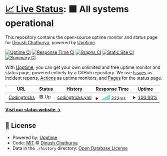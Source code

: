 # [📈 Live Status](https://dinushchathurya.github.io/furry-fiesta): <!--live status--> **🟩 All systems operational**

This repository contains the open-source uptime monitor and status page for [Dinush Chathurya](https://dinushchathurya.github.io/), powered by [Upptime](https://github.com/upptime/upptime).

[![Uptime CI](https://github.com/dinushchathurya/furry-fiesta/workflows/Uptime%20CI/badge.svg)](https://github.com/dinushchathurya/furry-fiesta/actions?query=workflow%3A%22Uptime+CI%22)
[![Response Time CI](https://github.com/dinushchathurya/furry-fiesta/workflows/Response%20Time%20CI/badge.svg)](https://github.com/dinushchathurya/furry-fiesta/actions?query=workflow%3A%22Response+Time+CI%22)
[![Graphs CI](https://github.com/dinushchathurya/furry-fiesta/workflows/Graphs%20CI/badge.svg)](https://github.com/dinushchathurya/furry-fiesta/actions?query=workflow%3A%22Graphs+CI%22)
[![Static Site CI](https://github.com/dinushchathurya/furry-fiesta/workflows/Static%20Site%20CI/badge.svg)](https://github.com/dinushchathurya/furry-fiesta/actions?query=workflow%3A%22Static+Site+CI%22)
[![Summary CI](https://github.com/dinushchathurya/furry-fiesta/workflows/Summary%20CI/badge.svg)](https://github.com/dinushchathurya/furry-fiesta/actions?query=workflow%3A%22Summary+CI%22)

With [Upptime](https://upptime.js.org), you can get your own unlimited and free uptime monitor and status page, powered entirely by a GitHub repository. We use [Issues](https://github.com/dinushchathurya/furry-fiesta/issues) as incident reports, [Actions](https://github.com/dinushchathurya/furry-fiesta/actions) as uptime monitors, and [Pages](https://dinushchathurya.github.io/furry-fiesta) for the status page.

<!--start: status pages-->
<!-- This summary is generated by Upptime (https://github.com/upptime/upptime) -->
<!-- Do not edit this manually, your changes will be overwritten -->
<!-- prettier-ignore -->
| URL | Status | History | Response Time | Uptime |
| --- | ------ | ------- | ------------- | ------ |
| <img alt="" src="https://favicons.githubusercontent.com/codingtricks.io" height="13"> [Codingtricks](https://codingtricks.io) | 🟩 Up | [codingtricks.yml](https://github.com/dinushchathurya/furry-fiesta/commits/HEAD/history/codingtricks.yml) | <details><summary><img alt="Response time graph" src="./graphs/codingtricks/response-time-week.png" height="20"> 332ms</summary><br><a href="https://dinushchathurya.github.io/furry-fiesta/history/codingtricks"><img alt="Response time 332" src="https://img.shields.io/endpoint?url=https%3A%2F%2Fraw.githubusercontent.com%2Fdinushchathurya%2Ffurry-fiesta%2FHEAD%2Fapi%2Fcodingtricks%2Fresponse-time.json"></a><br><a href="https://dinushchathurya.github.io/furry-fiesta/history/codingtricks"><img alt="24-hour response time 332" src="https://img.shields.io/endpoint?url=https%3A%2F%2Fraw.githubusercontent.com%2Fdinushchathurya%2Ffurry-fiesta%2FHEAD%2Fapi%2Fcodingtricks%2Fresponse-time-day.json"></a><br><a href="https://dinushchathurya.github.io/furry-fiesta/history/codingtricks"><img alt="7-day response time 332" src="https://img.shields.io/endpoint?url=https%3A%2F%2Fraw.githubusercontent.com%2Fdinushchathurya%2Ffurry-fiesta%2FHEAD%2Fapi%2Fcodingtricks%2Fresponse-time-week.json"></a><br><a href="https://dinushchathurya.github.io/furry-fiesta/history/codingtricks"><img alt="30-day response time 332" src="https://img.shields.io/endpoint?url=https%3A%2F%2Fraw.githubusercontent.com%2Fdinushchathurya%2Ffurry-fiesta%2FHEAD%2Fapi%2Fcodingtricks%2Fresponse-time-month.json"></a><br><a href="https://dinushchathurya.github.io/furry-fiesta/history/codingtricks"><img alt="1-year response time 332" src="https://img.shields.io/endpoint?url=https%3A%2F%2Fraw.githubusercontent.com%2Fdinushchathurya%2Ffurry-fiesta%2FHEAD%2Fapi%2Fcodingtricks%2Fresponse-time-year.json"></a></details> | <details><summary><a href="https://dinushchathurya.github.io/furry-fiesta/history/codingtricks">100.00%</a></summary><a href="https://dinushchathurya.github.io/furry-fiesta/history/codingtricks"><img alt="All-time uptime 100.00%" src="https://img.shields.io/endpoint?url=https%3A%2F%2Fraw.githubusercontent.com%2Fdinushchathurya%2Ffurry-fiesta%2FHEAD%2Fapi%2Fcodingtricks%2Fuptime.json"></a><br><a href="https://dinushchathurya.github.io/furry-fiesta/history/codingtricks"><img alt="24-hour uptime 100.00%" src="https://img.shields.io/endpoint?url=https%3A%2F%2Fraw.githubusercontent.com%2Fdinushchathurya%2Ffurry-fiesta%2FHEAD%2Fapi%2Fcodingtricks%2Fuptime-day.json"></a><br><a href="https://dinushchathurya.github.io/furry-fiesta/history/codingtricks"><img alt="7-day uptime 100.00%" src="https://img.shields.io/endpoint?url=https%3A%2F%2Fraw.githubusercontent.com%2Fdinushchathurya%2Ffurry-fiesta%2FHEAD%2Fapi%2Fcodingtricks%2Fuptime-week.json"></a><br><a href="https://dinushchathurya.github.io/furry-fiesta/history/codingtricks"><img alt="30-day uptime 100.00%" src="https://img.shields.io/endpoint?url=https%3A%2F%2Fraw.githubusercontent.com%2Fdinushchathurya%2Ffurry-fiesta%2FHEAD%2Fapi%2Fcodingtricks%2Fuptime-month.json"></a><br><a href="https://dinushchathurya.github.io/furry-fiesta/history/codingtricks"><img alt="1-year uptime 100.00%" src="https://img.shields.io/endpoint?url=https%3A%2F%2Fraw.githubusercontent.com%2Fdinushchathurya%2Ffurry-fiesta%2FHEAD%2Fapi%2Fcodingtricks%2Fuptime-year.json"></a></details>

<!--end: status pages-->

[**Visit our status website →**](https://dinushchathurya.github.io/furry-fiesta)

## 📄 License

- Powered by: [Upptime](https://github.com/upptime/upptime)
- Code: [MIT](./LICENSE) © [Dinush Chathurya](https://dinushchathurya.github.io/)
- Data in the `./history` directory: [Open Database License](https://opendatacommons.org/licenses/odbl/1-0/)
